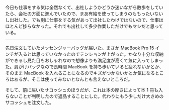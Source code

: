 今日も仕事をする気は全然なくて、出社しようかどうか迷いながら散歩をしていたら、会社の方面に進んでいたので、まあ有給を使ってしまうのももったいないし出社した。でも別に仕事をする気があって出社したわけではないので、仕事はほとんど捗らなかった。それでも出社して多少作業しただけでもマシだと思っている。

***

先日注文していたメッセンジャーバッグが届いた。まさか MacBook Pro 15 インチが入るとは思っていなかったのでテンションが上がった。かなり十分な収納ができるし見た目もおしゃれなので想像よりも満足度が高くて気に入ってしまった。肩がけバッグなので長時間 MacBook を持ち歩いていると疲れないかとか、そのまま MacBook を入れることになるのでキズがつかないかとか気になるところはあるが、そこは使ってみないとなんとも言えないところだ。

そして、前に届いたサコッシュのほうだが、これは本の厚さによって本 1 冊も入らないことが判明したので返品することにした。代わりにもう少しだけ大きめのサコッシュを注文した。
